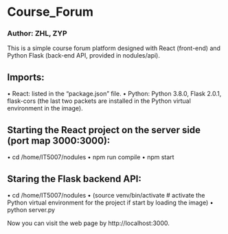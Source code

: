 # Course_Forum

### Author: ZHL, ZYP

This is a simple course forum platform designed with React (front-end) and Python Flask (back-end API, provided in nodules/api).

## Imports: 
•	React: listed in the “package.json” file. 
•	Python: Python 3.8.0, Flask 2.0.1, flask-cors
(the last two packets are installed in the Python virtual environment in the image).

## Starting the React project on the server side (port map 3000:3000):
•	cd /home/IT5007/nodules
•	npm run compile
•	npm start

## Staring the Flask backend API: 
•	cd /home/IT5007/nodules
•	(source venv/bin/activate    # activate the Python virtual environment for the project if start by loading the image)
•	python server.py

Now you can visit the web page by http://localhost:3000.
